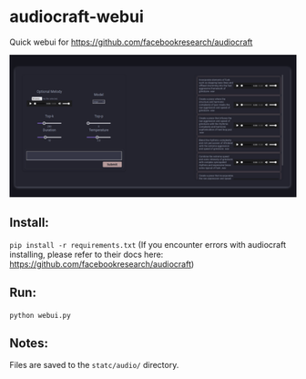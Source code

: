 # audiocraft-webui
Quick webui for <https://github.com/facebookresearch/audiocraft>

![Image](https://raw.githubusercontent.com/CoffeeVampir3/audiocraft-webui/4974a2baa378e356ef8d6e428faec2893d34f4d3/image.png)

## Install:
`pip install -r requirements.txt`
(If you encounter errors with audiocraft installing, please refer to their docs here: <https://github.com/facebookresearch/audiocraft>)

## Run:
`python webui.py`

## Notes:
Files are saved to the `statc/audio/` directory.
